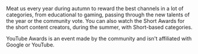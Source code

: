 Meat us every year during autumn to reward the best channels in a lot of categories, from educational to gaming, passing through the new talents of the year or the community vote.
You can also watch the Short Awards for the short content creators, during the summer, with Short-based categories.

YouTube Awards is an event made by the community and isn't affiliated with Google or YouTube.
